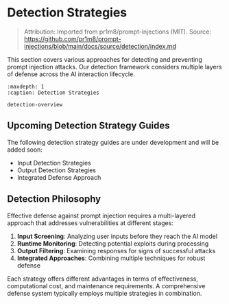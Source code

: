 # Detection Strategies

> Attribution: Imported from pr1m8/prompt-injections (MIT). Source: https://github.com/pr1m8/prompt-injections/blob/main/docs/source/detection/index.md

This section covers various approaches for detecting and preventing prompt injection attacks. Our detection framework considers multiple layers of defense across the AI interaction lifecycle.

```{toctree}
:maxdepth: 1
:caption: Detection Strategies

detection-overview
```

## Upcoming Detection Strategy Guides

The following detection strategy guides are under development and will be added soon:

- Input Detection Strategies
- Output Detection Strategies
- Integrated Defense Approach

## Detection Philosophy

Effective defense against prompt injection requires a multi-layered approach that addresses vulnerabilities at different stages:

1. **Input Screening**: Analyzing user inputs before they reach the AI model
2. **Runtime Monitoring**: Detecting potential exploits during processing
3. **Output Filtering**: Examining responses for signs of successful attacks
4. **Integrated Approaches**: Combining multiple techniques for robust defense

Each strategy offers different advantages in terms of effectiveness, computational cost, and maintenance requirements. A comprehensive defense system typically employs multiple strategies in combination.